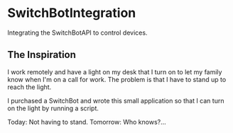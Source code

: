 # SwitchBotIntegration
Integrating the SwitchBotAPI to control devices.

## The Inspiration

I work remotely and have a light on my desk that I turn on to let my family know when I'm on a call for work.  The problem is that I have to stand up to reach the light.

I purchased a SwitchBot and wrote this small application so that I can turn on the light by running a script.

Today: Not having to stand.  Tomorrow: Who knows?...
